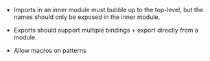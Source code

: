 - Imports in an inner module must bubble up to the top-level, but the names should only be exposed in the inner module.

- Exports should support multiple bindings + export directly from a module.

- Allow macros on patterns
